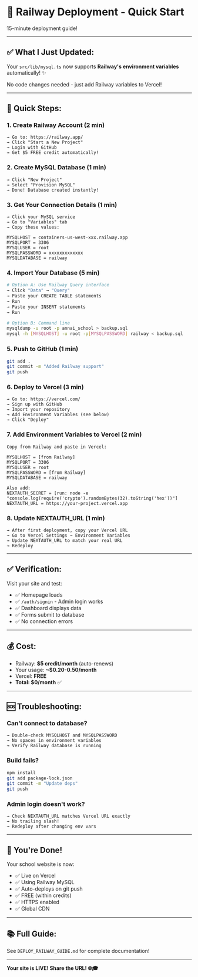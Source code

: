 # 🚀 Railway Deployment - Quick Start

15-minute deployment guide!

---

## ✅ **What I Just Updated:**

Your `src/lib/mysql.ts` now supports **Railway's environment variables** automatically! ✨

No code changes needed - just add Railway variables to Vercel!

---

## 🎯 **Quick Steps:**

### **1. Create Railway Account (2 min)**
```
→ Go to: https://railway.app/
→ Click "Start a New Project"
→ Login with GitHub
→ Get $5 FREE credit automatically!
```

### **2. Create MySQL Database (1 min)**
```
→ Click "New Project"
→ Select "Provision MySQL"
→ Done! Database created instantly!
```

### **3. Get Your Connection Details (1 min)**
```
→ Click your MySQL service
→ Go to "Variables" tab
→ Copy these values:

MYSQLHOST = containers-us-west-xxx.railway.app
MYSQLPORT = 3306
MYSQLUSER = root
MYSQLPASSWORD = xxxxxxxxxxxxx
MYSQLDATABASE = railway
```

### **4. Import Your Database (5 min)**
```bash
# Option A: Use Railway Query interface
→ Click "Data" → "Query"
→ Paste your CREATE TABLE statements
→ Run
→ Paste your INSERT statements
→ Run

# Option B: Command line
mysqldump -u root -p annai_school > backup.sql
mysql -h [MYSQLHOST] -u root -p[MYSQLPASSWORD] railway < backup.sql
```

### **5. Push to GitHub (1 min)**
```bash
git add .
git commit -m "Added Railway support"
git push
```

### **6. Deploy to Vercel (3 min)**
```
→ Go to: https://vercel.com/
→ Sign up with GitHub
→ Import your repository
→ Add Environment Variables (see below)
→ Click "Deploy"
```

### **7. Add Environment Variables to Vercel (2 min)**
```
Copy from Railway and paste in Vercel:

MYSQLHOST = [from Railway]
MYSQLPORT = 3306
MYSQLUSER = root
MYSQLPASSWORD = [from Railway]
MYSQLDATABASE = railway

Also add:
NEXTAUTH_SECRET = [run: node -e "console.log(require('crypto').randomBytes(32).toString('hex'))"]
NEXTAUTH_URL = https://your-project.vercel.app
```

### **8. Update NEXTAUTH_URL (1 min)**
```
→ After first deployment, copy your Vercel URL
→ Go to Vercel Settings → Environment Variables
→ Update NEXTAUTH_URL to match your real URL
→ Redeploy
```

---

## ✅ **Verification:**

Visit your site and test:
- ✅ Homepage loads
- ✅ `/auth/signin` - Admin login works
- ✅ Dashboard displays data
- ✅ Forms submit to database
- ✅ No connection errors

---

## 💰 **Cost:**

- Railway: **$5 credit/month** (auto-renews)
- Your usage: **~$0.20-0.50/month**
- Vercel: **FREE**
- **Total: $0/month** ✅

---

## 🆘 **Troubleshooting:**

### Can't connect to database?
```
→ Double-check MYSQLHOST and MYSQLPASSWORD
→ No spaces in environment variables
→ Verify Railway database is running
```

### Build fails?
```bash
npm install
git add package-lock.json
git commit -m "Update deps"
git push
```

### Admin login doesn't work?
```
→ Check NEXTAUTH_URL matches Vercel URL exactly
→ No trailing slash!
→ Redeploy after changing env vars
```

---

## 🎉 **You're Done!**

Your school website is now:
- ✅ Live on Vercel
- ✅ Using Railway MySQL
- ✅ Auto-deploys on git push
- ✅ FREE (within credits)
- ✅ HTTPS enabled
- ✅ Global CDN

---

## 📚 **Full Guide:**

See `DEPLOY_RAILWAY_GUIDE.md` for complete documentation!

---

**Your site is LIVE! Share the URL! 🌐🎓**

